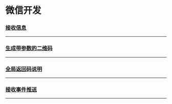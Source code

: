 微信开发
========

### [接收信息](receive-message)

---

### [生成带参数的二维码](create-two-dimensional-code)

---

### [全局返回码说明](global-return-code)

---

### [接收事件推送](receive-event)

---
